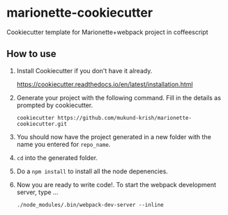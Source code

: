 # marionette-cookiecutter
Cookiecutter template for Marionette+webpack project in coffeescript


## How to use ##

1. Install Cookiecutter if you don't have it already.

   https://cookiecutter.readthedocs.io/en/latest/installation.html

2. Generate your project with the following command. Fill in the details as prompted
by cookiecutter.

   ```
   cookiecutter https://github.com/mukund-krish/marionette-cookiecutter.git
   ```

3. You should now have the project generated in a new folder with the name
you entered for ```repo_name```.

4. ```cd``` into the generated folder.

5. Do a ```npm install``` to install all the node depenencies.

6. Now you are ready to write code!. To start the webpack development server, type ...

   ```
   ./node_modules/.bin/webpack-dev-server --inline
   ```
